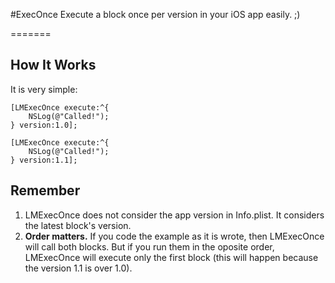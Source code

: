 #ExecOnce
Execute a block once per version in your iOS app easily. ;)

=======
## How It Works
It is very simple:
    
    [LMExecOnce execute:^{
        NSLog(@"Called!");
    } version:1.0];
    
    [LMExecOnce execute:^{
        NSLog(@"Called!");
    } version:1.1];


## Remember
1. LMExecOnce does not consider the app version in Info.plist. It considers the latest block's version.
2. **Order matters.** If you code the example as it is wrote, then LMExecOnce will call both blocks. But if you run them in the oposite order, LMExecOnce will execute only the first block (this will happen because the version 1.1 is over 1.0).